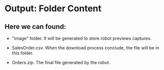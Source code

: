 # Output: Folder Content

## Here we can found:

* "image" folder. It will be generated to store robot previews captures.

* SalesOrder.csv. When the download process conclude, the file will be in this folder.

* Orders.zip. The final file generated by the robot.